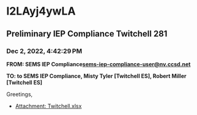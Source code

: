 # l2LAyj4ywLA
## Preliminary IEP Compliance Twitchell 281
### Dec 2, 2022, 4:42:29 PM
**FROM: SEMS IEP Compliance<sems-iep-compliance-user@nv.ccsd.net>**

**TO: to SEMS IEP Compliance, Misty Tyler [Twitchell ES], Robert Miller [Twitchell ES]**


Greetings, 





* [Attachment: Twitchell.xlsx](l2LAyj4ywLA-attachment-1.xlsx)
